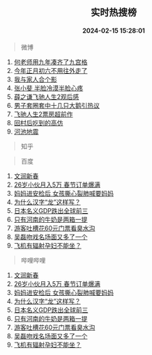 <div align="center"><h2>实时热搜榜</h2><h4>2024-02-15 15:28:01</h4></div>

> 微博  

1. [何老师用九年凑齐了九宫格](https://s.weibo.com/weibo?q=%23%E4%BD%95%E8%80%81%E5%B8%88%E7%94%A8%E4%B9%9D%E5%B9%B4%E5%87%91%E9%BD%90%E4%BA%86%E4%B9%9D%E5%AE%AB%E6%A0%BC%23&t=31&band_rank=1&Refer=top)<br />
2. [今年正月初六不用往外走了](https://s.weibo.com/weibo?q=%23%E4%BB%8A%E5%B9%B4%E6%AD%A3%E6%9C%88%E5%88%9D%E5%85%AD%E4%B8%8D%E7%94%A8%E5%BE%80%E5%A4%96%E8%B5%B0%E4%BA%86%23&t=31&band_rank=2&Refer=top)<br />
3. [我与家人合个影](https://s.weibo.com/weibo?q=%23%E6%88%91%E4%B8%8E%E5%AE%B6%E4%BA%BA%E5%90%88%E4%B8%AA%E5%BD%B1%23&t=31&band_rank=3&Refer=top)<br />
4. [张小斐 半脸冷漠半脸心疼](https://s.weibo.com/weibo?q=%E5%BC%A0%E5%B0%8F%E6%96%90%20%E5%8D%8A%E8%84%B8%E5%86%B7%E6%BC%A0%E5%8D%8A%E8%84%B8%E5%BF%83%E7%96%BC&t=31&band_rank=4&Refer=top)<br />
5. [薛之谦飞驰人生2观后感](https://s.weibo.com/weibo?q=%23%E8%96%9B%E4%B9%8B%E8%B0%A6%E9%A3%9E%E9%A9%B0%E4%BA%BA%E7%94%9F2%E8%A7%82%E5%90%8E%E6%84%9F%23&t=31&band_rank=5&Refer=top)<br />
6. [男子套圈套中十几只大鹅引热议](https://s.weibo.com/weibo?q=%23%E7%94%B7%E5%AD%90%E5%A5%97%E5%9C%88%E5%A5%97%E4%B8%AD%E5%8D%81%E5%87%A0%E5%8F%AA%E5%A4%A7%E9%B9%85%E5%BC%95%E7%83%AD%E8%AE%AE%23&t=31&band_rank=6&Refer=top)<br />
7. [飞驰人生2票房超前作](https://s.weibo.com/weibo?q=%23%E9%A3%9E%E9%A9%B0%E4%BA%BA%E7%94%9F2%E7%A5%A8%E6%88%BF%E8%B6%85%E5%89%8D%E4%BD%9C%23&t=31&band_rank=7&Refer=top)<br />
8. [回村后吃到的高仿](https://s.weibo.com/weibo?q=%23%E5%9B%9E%E6%9D%91%E5%90%8E%E5%90%83%E5%88%B0%E7%9A%84%E9%AB%98%E4%BB%BF%23&t=31&band_rank=8&Refer=top)<br />
9. [河池地震](https://s.weibo.com/weibo?q=%E6%B2%B3%E6%B1%A0%E5%9C%B0%E9%9C%87&t=31&band_rank=9&Refer=top)<br />

> 知乎  


> 百度  

1. [文润新春](https://www.baidu.com/s?wd=%E6%96%87%E6%B6%A6%E6%96%B0%E6%98%A5&sa=fyb_news&rsv_dl=fyb_news)<br />
2. [26岁小伙月入5万 春节订单爆满](https://www.baidu.com/s?wd=26%E5%B2%81%E5%B0%8F%E4%BC%99%E6%9C%88%E5%85%A55%E4%B8%87+%E6%98%A5%E8%8A%82%E8%AE%A2%E5%8D%95%E7%88%86%E6%BB%A1&sa=fyb_news&rsv_dl=fyb_news)<br />
3. [妈妈进安检后 女孩撕心裂肺喊要妈妈](https://www.baidu.com/s?wd=%E5%A6%88%E5%A6%88%E8%BF%9B%E5%AE%89%E6%A3%80%E5%90%8E+%E5%A5%B3%E5%AD%A9%E6%92%95%E5%BF%83%E8%A3%82%E8%82%BA%E5%96%8A%E8%A6%81%E5%A6%88%E5%A6%88&sa=fyb_news&rsv_dl=fyb_news)<br />
4. [为什么汉字“龙”这样写？](https://www.baidu.com/s?wd=%E4%B8%BA%E4%BB%80%E4%B9%88%E6%B1%89%E5%AD%97%E2%80%9C%E9%BE%99%E2%80%9D%E8%BF%99%E6%A0%B7%E5%86%99%EF%BC%9F&sa=fyb_news&rsv_dl=fyb_news)<br />
5. [日本名义GDP跌出全球前三](https://www.baidu.com/s?wd=%E6%97%A5%E6%9C%AC%E5%90%8D%E4%B9%89GDP%E8%B7%8C%E5%87%BA%E5%85%A8%E7%90%83%E5%89%8D%E4%B8%89&sa=fyb_news&rsv_dl=fyb_news)<br />
6. [只有河南的牛奶是两箱一提](https://www.baidu.com/s?wd=%E5%8F%AA%E6%9C%89%E6%B2%B3%E5%8D%97%E7%9A%84%E7%89%9B%E5%A5%B6%E6%98%AF%E4%B8%A4%E7%AE%B1%E4%B8%80%E6%8F%90&sa=fyb_news&rsv_dl=fyb_news)<br />
7. [游客吐槽花60元门票看臭水沟](https://www.baidu.com/s?wd=%E6%B8%B8%E5%AE%A2%E5%90%90%E6%A7%BD%E8%8A%B160%E5%85%83%E9%97%A8%E7%A5%A8%E7%9C%8B%E8%87%AD%E6%B0%B4%E6%B2%9F&sa=fyb_news&rsv_dl=fyb_news)<br />
8. [吴磊吻戏名场面又多了一个](https://www.baidu.com/s?wd=%E5%90%B4%E7%A3%8A%E5%90%BB%E6%88%8F%E5%90%8D%E5%9C%BA%E9%9D%A2%E5%8F%88%E5%A4%9A%E4%BA%86%E4%B8%80%E4%B8%AA&sa=fyb_news&rsv_dl=fyb_news)<br />
9. [飞机有辐射孕妇不能坐？](https://www.baidu.com/s?wd=%E9%A3%9E%E6%9C%BA%E6%9C%89%E8%BE%90%E5%B0%84%E5%AD%95%E5%A6%87%E4%B8%8D%E8%83%BD%E5%9D%90%EF%BC%9F&sa=fyb_news&rsv_dl=fyb_news)<br />

> 哔哩哔哩  

1. [文润新春](https://www.baidu.com/s?wd=%E6%96%87%E6%B6%A6%E6%96%B0%E6%98%A5&sa=fyb_news&rsv_dl=fyb_news)<br />
2. [26岁小伙月入5万 春节订单爆满](https://www.baidu.com/s?wd=26%E5%B2%81%E5%B0%8F%E4%BC%99%E6%9C%88%E5%85%A55%E4%B8%87+%E6%98%A5%E8%8A%82%E8%AE%A2%E5%8D%95%E7%88%86%E6%BB%A1&sa=fyb_news&rsv_dl=fyb_news)<br />
3. [妈妈进安检后 女孩撕心裂肺喊要妈妈](https://www.baidu.com/s?wd=%E5%A6%88%E5%A6%88%E8%BF%9B%E5%AE%89%E6%A3%80%E5%90%8E+%E5%A5%B3%E5%AD%A9%E6%92%95%E5%BF%83%E8%A3%82%E8%82%BA%E5%96%8A%E8%A6%81%E5%A6%88%E5%A6%88&sa=fyb_news&rsv_dl=fyb_news)<br />
4. [为什么汉字“龙”这样写？](https://www.baidu.com/s?wd=%E4%B8%BA%E4%BB%80%E4%B9%88%E6%B1%89%E5%AD%97%E2%80%9C%E9%BE%99%E2%80%9D%E8%BF%99%E6%A0%B7%E5%86%99%EF%BC%9F&sa=fyb_news&rsv_dl=fyb_news)<br />
5. [日本名义GDP跌出全球前三](https://www.baidu.com/s?wd=%E6%97%A5%E6%9C%AC%E5%90%8D%E4%B9%89GDP%E8%B7%8C%E5%87%BA%E5%85%A8%E7%90%83%E5%89%8D%E4%B8%89&sa=fyb_news&rsv_dl=fyb_news)<br />
6. [只有河南的牛奶是两箱一提](https://www.baidu.com/s?wd=%E5%8F%AA%E6%9C%89%E6%B2%B3%E5%8D%97%E7%9A%84%E7%89%9B%E5%A5%B6%E6%98%AF%E4%B8%A4%E7%AE%B1%E4%B8%80%E6%8F%90&sa=fyb_news&rsv_dl=fyb_news)<br />
7. [游客吐槽花60元门票看臭水沟](https://www.baidu.com/s?wd=%E6%B8%B8%E5%AE%A2%E5%90%90%E6%A7%BD%E8%8A%B160%E5%85%83%E9%97%A8%E7%A5%A8%E7%9C%8B%E8%87%AD%E6%B0%B4%E6%B2%9F&sa=fyb_news&rsv_dl=fyb_news)<br />
8. [吴磊吻戏名场面又多了一个](https://www.baidu.com/s?wd=%E5%90%B4%E7%A3%8A%E5%90%BB%E6%88%8F%E5%90%8D%E5%9C%BA%E9%9D%A2%E5%8F%88%E5%A4%9A%E4%BA%86%E4%B8%80%E4%B8%AA&sa=fyb_news&rsv_dl=fyb_news)<br />
9. [飞机有辐射孕妇不能坐？](https://www.baidu.com/s?wd=%E9%A3%9E%E6%9C%BA%E6%9C%89%E8%BE%90%E5%B0%84%E5%AD%95%E5%A6%87%E4%B8%8D%E8%83%BD%E5%9D%90%EF%BC%9F&sa=fyb_news&rsv_dl=fyb_news)<br />
